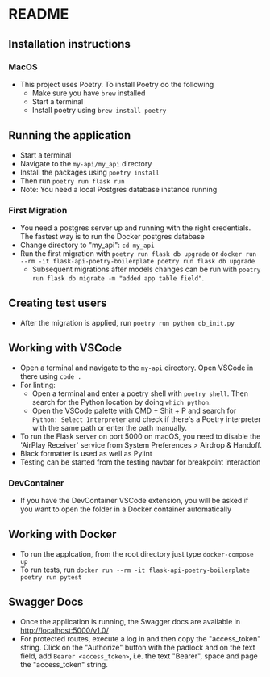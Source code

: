 # README

## Installation instructions

### MacOS

- This project uses Poetry. To install Poetry do the following
  - Make sure you have `brew` installed
  - Start a terminal
  - Install poetry using `brew install poetry`

## Running the application

- Start a terminal
- Navigate to the `my-api/my_api` directory
- Install the packages using `poetry install`
- Then run `poetry run flask run`
- Note: You need a local Postgres database instance running

### First Migration

- You need a postgres server up and running with the right credentials. The fastest way is to run the Docker postgres database
- Change directory to "my_api": `cd my_api`
- Run the first migration with `poetry run flask db upgrade` or `docker run --rm -it flask-api-poetry-boilerplate poetry run flask db upgrade`
  - Subsequent migrations after models changes can be run with `poetry run flask db migrate -m "added app table field"`.

## Creating test users

- After the migration is applied, run `poetry run python db_init.py`

## Working with VSCode

- Open a terminal and navigate to the `my-api` directory. Open VSCode in there using `code .`
- For linting:
  - Open a terminal and enter a poetry shell with `poetry shell`. Then search for the Python location by doing `which python`.
  - Open the VSCode palette with CMD + Shit + P and search for `Python: Select Interpreter` and check if there's a Poetry interpreter with the same path or enter the path manually.
- To run the Flask server on port 5000 on macOS, you need to disable the 'AirPlay Receiver' service from System Preferences > Airdrop & Handoff.
- Black formatter is used as well as Pylint
- Testing can be started from the testing navbar for breakpoint interaction

### DevContainer

- If you have the DevContainer VSCode extension, you will be asked if you want to open the folder in a Docker container automatically

## Working with Docker

- To run the applcation, from the root directory just type `docker-compose up`
- To run tests, run `docker run --rm -it flask-api-poetry-boilerplate poetry run pytest`

## Swagger Docs

- Once the application is running, the Swagger docs are available in [http://localhost:5000/v1.0/](http://localhost:5000/v1.0/)
- For protected routes, execute a log in and then copy the "access_token" string. Click on the "Authorize" button with the padlock and on the text field, add `Bearer <access_token>`, i.e. the text "Bearer", space and page the "access_token" string.
